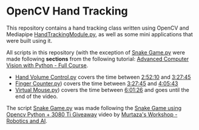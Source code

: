 # OpenCV Hand Tracking

This repository contains a hand tracking class written using OpenCV and Mediapipe [HandTrackingModule.py](https://github.com/Ahmed-Badr01/OpenCV-Hand-Tracking/blob/main/HandTrackingModule.py), as well as some mini applications that were built using it.

All scripts in this repository (with the exception of [Snake Game.py](https://github.com/Ahmed-Badr01/OpenCV-Hand-Tracking/blob/main/Snake%20Game.py) were made following __sections__ from the following tutorial: [Advanced Computer Vision with Python - Full Course](https://www.youtube.com/watch?v=01sAkU_NvOY).

- [Hand Volume Control.py](https://github.com/Ahmed-Badr01/OpenCV-Hand-Tracking/blob/main/Hand%20Volume%20Control.py) covers the time between [2:52:10](https://youtu.be/01sAkU_NvOY?t=10330) and [3:27:45](https://youtu.be/01sAkU_NvOY?t=12465)
- [Finger Counter.py](https://github.com/Ahmed-Badr01/OpenCV-Hand-Tracking/blob/main/Finger%20Counter.py)) covers the time between [3:27:45](https://youtu.be/01sAkU_NvOY?t=12465) and [4:05:43](https://youtu.be/01sAkU_NvOY?t=14743)
- [Virtual Mouse.py](https://github.com/Ahmed-Badr01/OpenCV-Hand-Tracking/blob/main/Virtual%20Mouse.py)) covers the time between [6:01:26](https://youtu.be/01sAkU_NvOY?t=21686) and goes until the end of the video.

The script [Snake Game.py](https://github.com/Ahmed-Badr01/OpenCV-Hand-Tracking/blob/main/Snake%20Game.py) was made following the [Snake Game using Opencv Python + 3080 Ti Giveaway](https://www.youtube.com/watch?v=w26Ze6lP02Y) video by [Murtaza's Workshop - Robotics and AI](https://www.youtube.com/@murtazasworkshop).
